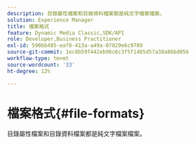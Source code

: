```yaml
---
description: 目錄屬性檔案和目錄資料檔案都是純文字檔案檔案。
solution: Experience Manager
title: 檔案格式
feature: Dynamic Media Classic,SDK/API
role: Developer,Business Practitioner
exl-id: 590bb485-eaf8-413a-a49a-07029e6c9789
source-git-commit: 1ec8b59f442eb96c6c3f5f1405d57a38a86bd056
workflow-type: tm+mt
source-wordcount: '33'
ht-degree: 12%

---
```


# 檔案格式{#file-formats}

目錄屬性檔案和目錄資料檔案都是純文字檔案檔案。
